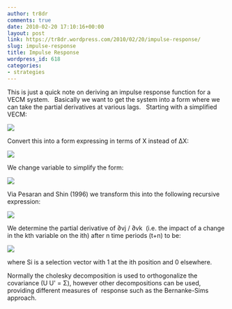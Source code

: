 ```yaml
---
author: tr8dr
comments: true
date: 2010-02-20 17:10:16+00:00
layout: post
link: https://tr8dr.wordpress.com/2010/02/20/impulse-response/
slug: impulse-response
title: Impulse Response
wordpress_id: 618
categories:
- strategies
---
```


This is just a quick note on deriving an impulse response function for a VECM system.   Basically we want to get the system into a form where we can take the partial derivatives at various lags.   Starting with a simplified VECM:


[![](http://tr8dr.files.wordpress.com/2010/02/screen-shot-2010-02-20-at-11-40-57-am.png)](http://tr8dr.files.wordpress.com/2010/02/screen-shot-2010-02-20-at-11-40-57-am.png)


[](http://tr8dr.files.wordpress.com/2010/02/screen-shot-2010-02-20-at-11-40-57-am.png)Convert this into a form expressing in terms of X instead of ΔX:


[![](http://tr8dr.files.wordpress.com/2010/02/screen-shot-2010-02-20-at-11-42-10-am.png)](http://tr8dr.files.wordpress.com/2010/02/screen-shot-2010-02-20-at-11-42-10-am.png)


[](http://tr8dr.files.wordpress.com/2010/02/screen-shot-2010-02-20-at-11-42-10-am.png)We change variable to simplify the form:


[![](http://tr8dr.files.wordpress.com/2010/02/screen-shot-2010-02-20-at-11-44-05-am.png)](http://tr8dr.files.wordpress.com/2010/02/screen-shot-2010-02-20-at-11-44-05-am.png)


[](http://tr8dr.files.wordpress.com/2010/02/screen-shot-2010-02-20-at-11-44-05-am.png)Via Pesaran and Shin (1996) we transform this into the following recursive expression:


[![](http://tr8dr.files.wordpress.com/2010/02/screen-shot-2010-02-20-at-11-47-18-am.png)](http://tr8dr.files.wordpress.com/2010/02/screen-shot-2010-02-20-at-11-47-18-am.png)


We determine the partial derivative of ∂vj / ∂vk  (i.e. the impact of a change in the kth variable on the ith) after n time periods (t+n) to be:


[![](http://tr8dr.files.wordpress.com/2010/02/screen-shot-2010-02-20-at-11-53-29-am.png)](http://tr8dr.files.wordpress.com/2010/02/screen-shot-2010-02-20-at-11-53-29-am.png)


where Si is a selection vector with 1 at the ith position and 0 elsewhere.

Normally the cholesky decomposition is used to orthogonalize the covariance (U U' = Σ), however other decompositions can be used, providing different measures of  response such as the Bernanke-Sims approach.
